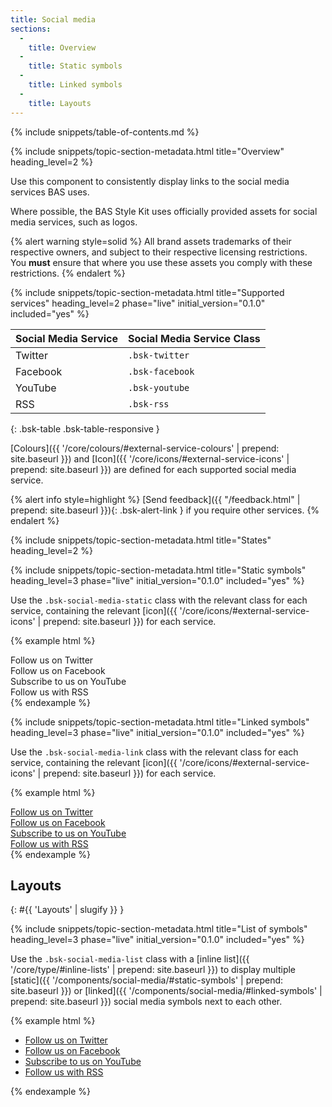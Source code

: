 ```yaml
---
title: Social media
sections:
  -
    title: Overview
  -
    title: Static symbols
  -
    title: Linked symbols
  -
    title: Layouts
---
```


{% include snippets/table-of-contents.md %}

{% include snippets/topic-section-metadata.html
  title="Overview"
  heading_level=2
%}

Use this component to consistently display links to the social media services BAS uses.

Where possible, the BAS Style Kit uses officially provided assets for social media services, such as logos.

{% alert warning style=solid %}
All brand assets trademarks of their respective owners, and subject to their respective licensing restrictions. <br />
You **must** ensure that where you use these assets you comply with these restrictions.
{% endalert %}

{% include snippets/topic-section-metadata.html
  title="Supported services"
  heading_level=2
  phase="live"
  initial_version="0.1.0"
  included="yes"
%}

| Social Media Service | Social Media Service Class |
| -------------------- | -------------------------- |
| Twitter              | `.bsk-twitter`             |
| Facebook             | `.bsk-facebook`            |
| YouTube              | `.bsk-youtube`             |
| RSS                  | `.bsk-rss`                 |
{: .bsk-table .bsk-table-responsive }

[Colours]({{ '/core/colours/#external-service-colours' | prepend: site.baseurl }}) and
[Icon]({{ '/core/icons/#external-service-icons' | prepend: site.baseurl }}) are defined for each supported social media
service.

{% alert info style=highlight %}
[Send feedback]({{ "/feedback.html" | prepend: site.baseurl }}){: .bsk-alert-link } if you require other services.
{% endalert %}

{% include snippets/topic-section-metadata.html
  title="States"
  heading_level=2
%}

{% include snippets/topic-section-metadata.html
  title="Static symbols"
  heading_level=3
  phase="live"
  initial_version="0.1.0"
  included="yes"
%}

Use the `.bsk-social-media-static` class with the relevant class for each service, containing the relevant
[icon]({{ '/core/icons/#external-service-icons' | prepend: site.baseurl }}) for each service.

{% example html %}
<!-- Twitter -->
<div class="bsk-social-media-static bsk-twitter"><i class="fa fa-fw fa-3x fa-twitter-square"></i><span class="bsk-sr-only">Follow us on Twitter</span></div>

<!-- Facebook -->
<div class="bsk-social-media-static bsk-facebook"><i class="fa fa-fw fa-3x fa-facebook-square"></i><span class="bsk-sr-only">Follow us on Facebook</span></div>

<!-- YouTube -->
<div class="bsk-social-media-static bsk-youtube"><i class="fa fa-fw fa-3x fa-youtube-square"></i><span class="bsk-sr-only">Subscribe to us on YouTube</span></div>

<!-- RSS -->
<div class="bsk-social-media-static bsk-rss"><i class="fa fa-fw fa-3x fa-rss-square"></i><span class="bsk-sr-only">Follow us with RSS</span></div>
{% endexample %}

{% include snippets/topic-section-metadata.html
  title="Linked symbols"
  heading_level=3
  phase="live"
  initial_version="0.1.0"
  included="yes"
%}

Use the `.bsk-social-media-link` class with the relevant class for each service, containing the relevant
[icon]({{ '/core/icons/#external-service-icons' | prepend: site.baseurl }}) for each service.

{% example html %}
<!-- Twitter -->
<div><a href="#" class="bsk-social-media-link bsk-twitter"><i class="fa fa-fw fa-3x fa-twitter-square"></i><span class="bsk-sr-only">Follow us on Twitter</span></a></div>

<!-- Facebook -->
<div><a href="#" class="bsk-social-media-link bsk-facebook"><i class="fa fa-fw fa-3x fa-facebook-square"></i><span class="bsk-sr-only">Follow us on Facebook</span></a></div>

<!-- YouTube -->
<div><a href="#" class="bsk-social-media-link bsk-youtube"><i class="fa fa-fw fa-3x fa-youtube-square"></i><span class="bsk-sr-only">Subscribe to us on YouTube</span></a></div>

<!-- RSS -->
<div><a href="#" class="bsk-social-media-link bsk-rss"><i class="fa fa-fw fa-3x fa-rss-square"></i><span class="bsk-sr-only">Follow us with RSS</span></a></div>
{% endexample %}

## Layouts
{: #{{ 'Layouts' | slugify }} }

{% include snippets/topic-section-metadata.html
  title="List of symbols"
  heading_level=3
  phase="live"
  initial_version="0.1.0"
  included="yes"
%}

Use the `.bsk-social-media-list` class with a [inline list]({{ '/core/type/#inline-lists' | prepend: site.baseurl }})
to display multiple [static]({{ '/components/social-media/#static-symbols' | prepend: site.baseurl }}) or
[linked]({{ '/components/social-media/#linked-symbols' | prepend: site.baseurl }}) social media symbols next to each
other.

{% example html %}
<ul class="bsk-list-inline bsk-social-media-list">
  <li><a href="#" class="bsk-social-media-link bsk-twitter"><i class="fa fa-fw fa-3x fa-twitter-square"></i><span class="bsk-sr-only">Follow us on Twitter</span></a></li>
  <li><a href="#" class="bsk-social-media-link bsk-facebook"><i class="fa fa-fw fa-3x fa-facebook-square"></i><span class="bsk-sr-only">Follow us on Facebook</span></a></li>
  <li><a href="#" class="bsk-social-media-link bsk-youtube"><i class="fa fa-fw fa-3x fa-youtube-square"></i><span class="bsk-sr-only">Subscribe to us on YouTube</span></a></li>
  <li><a href="#" class="bsk-social-media-link bsk-rss"><i class="fa fa-fw fa-3x fa-rss-square"></i><span class="bsk-sr-only">Follow us with RSS</span></a></li>
</ul>
{% endexample %}
